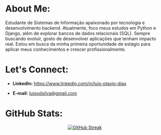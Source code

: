 # About Me:
Estudante de Sistemas de Informação apaixonado por tecnologia e desenvolvimento backend. Atualmente, foco meus estudos em Python e Django, além de explorar bancos de dados relacionais (SQL). Sempre buscando evoluir, gosto de desenvolver aplicações que tenham impacto real. Estou em busca da minha primeira oportunidade de estágio para aplicar meus conhecimentos e crescer profissionalmente.


# Let's Connect:
 - **LinkedIn:**
   https://www.linkedin.com/in/luis-otavio-dias

 - **E-mail:** luisodsilva@gmail.com
###

#  GitHub Stats:
<div style="display: flex; justify-content: space-around;">
   <a href="https://git.io/streak-stats">
        <img src="https://github-readme-streak-stats-eight.vercel.app?user=luis-otavio-dias&theme=github-dark-blue&card_width=450&card_height=200&background=FF5B5B00&currStreakNum=9B9B9B&sideLabels=9B9B9B&currStreakLabel=9B9B9B" alt="GitHub Streak"/>
    </a>
</div>
